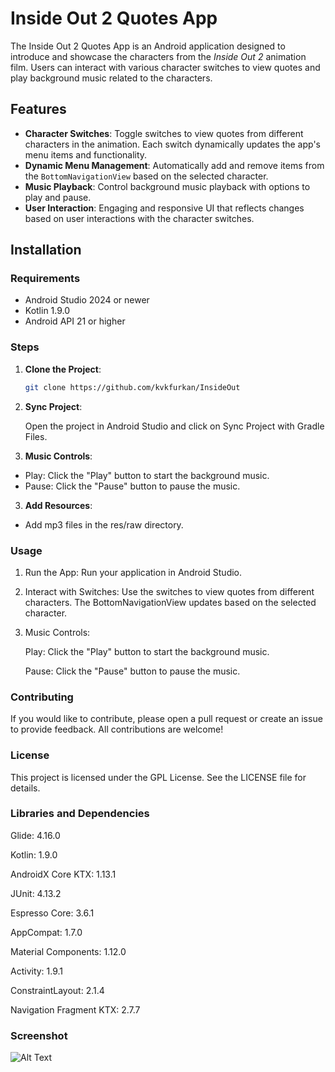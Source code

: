 # Inside Out 2 Quotes App

The Inside Out 2 Quotes App is an Android application designed to introduce and showcase the characters from the *Inside Out 2* animation film. Users can interact with various character switches to view quotes and play background music related to the characters.

## Features

- **Character Switches**: Toggle switches to view quotes from different characters in the animation. Each switch dynamically updates the app's menu items and functionality.
- **Dynamic Menu Management**: Automatically add and remove items from the `BottomNavigationView` based on the selected character.
- **Music Playback**: Control background music playback with options to play and pause.
- **User Interaction**: Engaging and responsive UI that reflects changes based on user interactions with the character switches.

## Installation

### Requirements
- Android Studio 2024 or newer
- Kotlin 1.9.0
- Android API 21 or higher

### Steps
1. **Clone the Project**:
   ```bash
   git clone https://github.com/kvkfurkan/InsideOut

2. **Sync Project**:

   Open the project in Android Studio and click on Sync Project with Gradle Files.

3. **Music Controls**:

- Play: Click the "Play" button to start the background music.
- Pause: Click the "Pause" button to pause the music.

3. **Add Resources**:
  - Add mp3 files in the res/raw directory.


### Usage

1. Run the App: Run your application in Android Studio.

2. Interact with Switches: Use the switches to view quotes from different characters. The BottomNavigationView updates based on the selected character.

3. Music Controls:

    Play: Click the "Play" button to start the background music.
    
    Pause: Click the "Pause" button to pause the music.


### Contributing
If you would like to contribute, please open a pull request or create an issue to provide feedback. All contributions are welcome!

### License

This project is licensed under the GPL License. See the LICENSE file for details.

### Libraries and Dependencies

Glide: 4.16.0

Kotlin: 1.9.0

AndroidX Core KTX: 1.13.1

JUnit: 4.13.2

Espresso Core: 3.6.1

AppCompat: 1.7.0

Material Components: 1.12.0

Activity: 1.9.1

ConstraintLayout: 2.1.4

Navigation Fragment KTX: 2.7.7


### Screenshot

![Alt Text]()